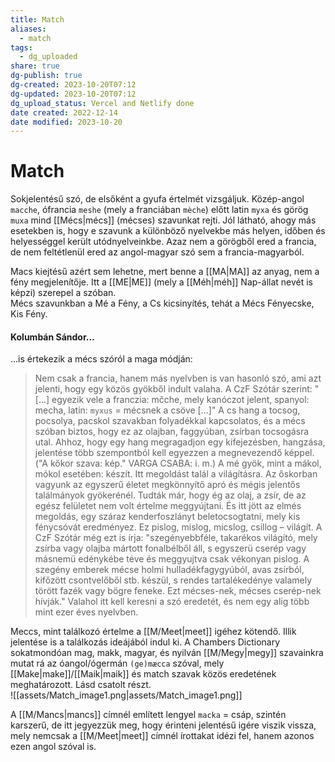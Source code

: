 ```yaml
---
title: Match
aliases:
  - match
tags:
  - dg_uploaded
share: true
dg-publish: true
dg-created: 2023-10-20T07:12
dg-updated: 2023-10-20T07:12
dg_upload_status: Vercel and Netlify done
date created: 2022-12-14
date modified: 2023-10-20
---
```


# Match

Sokjelentésű szó, de elsőként a gyufa értelmét vizsgáljuk. Közép-angol `macche`, ófrancia `meshe` (mely a franciában `mèche`) előtt latin `myxa` és görög `muxa` mind [[Mécs\|mécs]] (mécses) szavunkat rejti. Jól látható, ahogy más esetekben is, hogy e szavunk a különböző nyelvekbe más helyen, időben és helyességgel került utódnyelveinkbe. Azaz nem a görögből ered a francia, de nem feltétlenül ered az angol-magyar szó sem a francia-magyarból.  

Macs kiejtésű azért sem lehetne, mert benne a [[MA\|MA]] az anyag, nem a fény megjelenítője. Itt a [[ME\|ME]] (mely a [[Méh\|méh]] Nap-állat nevét is képzi) szerepel a szóban.  
Mécs szavunkban a Mé a Fény, a Cs kicsinyítés, tehát a Mécs Fényecske, Kis Fény.  

#### Kolumbán Sándor...

...is értekezik a mécs szóról a maga módján:  
> Nem csak a francia, hanem más nyelvben is van hasonló szó, ami azt jelenti, hogy egy közös gyökből indult valaha. A CzF Szótár szerint: "\[...\] egyezik vele a franczia: mčche, mely kanóczot jelent, spanyol: mecha, latin: `myxus` = mécsnek a csöve \[...\]" A cs hang a tocsog, pocsolya, pacskol szavakban folyadékkal kapcsolatos, és a mécs szóban biztos, hogy ez az olajban, faggyúban, zsírban tocsogásra utal. Ahhoz, hogy egy hang megragadjon egy kifejezésben, hangzása, jelentése több szempontból kell egyezzen a megnevezendő képpel. ("A kőkor szava: kép." VARGA CSABA: i. m.) A mé gyök, mint a mákol, mókol esetében: készít. Itt megoldást talál a világításra. Az őskorban vagyunk az egyszerű életet megkönnyítő apró és mégis jelentős találmányok gyökerénél. Tudták már, hogy ég az olaj, a zsír, de az egész felületet nem volt értelme meggyújtani. És itt jött az elmés megoldás, egy száraz kenderfoszlányt beletocsogtatni, mely kis fénycsóvát eredményez. Ez pislog, mislog, micslog, csillog – világít. A CzF Szótár még ezt is írja: "szegényebbféle, takarékos világító, mely zsírba vagy olajba mártott fonalbélből áll, s egyszerü cserép vagy másnemü edénykébe téve és meggyujtva csak vékonyan pislog. A szegény emberek mécse holmi hulladékfagygyúból, avas zsírból, kifőzött csontvelőből stb. készül, s rendes tartalékedénye valamely törött fazék vagy bögre feneke. Ezt mécses-nek, mécses cserép-nek hívják." Valahol itt kell keresni a szó eredetét, és nem egy alig több mint ezer éves nyelvben.  

Meccs, mint találkozó értelme a [[M/Meet\|meet]] igéhez kötendő. Illik jelentése is a találkozás ideájából indul ki. A Chambers Dictionary sokatmondóan mag, makk, magyar, és nyilván [[M/Megy\|megy]] szavainkra mutat rá az óangol/ógermán `(ge)mæcca` szóval, mely [[Make\|make]]/[[Maik\|maik]] és match szavak közös eredetének meghatározott. Lásd csatolt részt.  
![[assets/Match_image1.png\|assets/Match_image1.png]]  

A [[M/Mancs\|mancs]] címnél említett lengyel `macka` = csáp, szintén karszerű, de itt jegyezzük meg, hogy érinteni jelentésű igére viszik vissza, mely nemcsak a [[M/Meet\|meet]] címnél írottakat idézi fel, hanem azonos ezen angol szóval is.  
